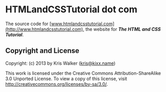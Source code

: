 HTMLandCSSTutorial dot com
==========================

The source code for [www.htmlandcsstutorial.com](http://www.htmlandcsstutorial.com), the website for __*The HTML and CSS Tutorial*__.

Copyright and License
---------------------
Copyright: (c) 2013 by Kris Walker (kris@kixx.name)

This work is licensed under the Creative Commons Attribution-ShareAlike 3.0 Unported License. To view a copy of this license, visit http://creativecommons.org/licenses/by-sa/3.0/.
